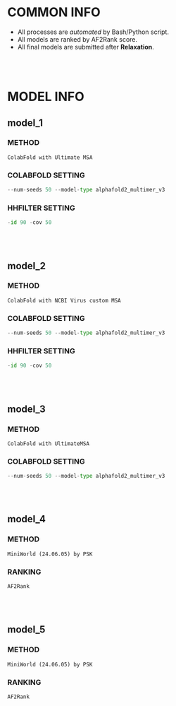 # COMMON INFO
* All processes are *automated* by Bash/Python script.
* All models are ranked by AF2Rank score.
* All final models are submitted after **Relaxation**.
<br/>
<br/>

# MODEL INFO
## model_1
### METHOD
    ColabFold with Ultimate MSA
### COLABFOLD SETTING
```python
--num-seeds 50 --model-type alphafold2_multimer_v3
```
### HHFILTER SETTING
```python
-id 90 -cov 50
```
<br/>
<br/>

## model_2
### METHOD
    ColabFold with NCBI Virus custom MSA
### COLABFOLD SETTING
```python
--num-seeds 50 --model-type alphafold2_multimer_v3
```
### HHFILTER SETTING
```python
-id 90 -cov 50
```
<br/>
<br/>

## model_3
### METHOD
    ColabFold with UltimateMSA
### COLABFOLD SETTING
```python
--num-seeds 50 --model-type alphafold2_multimer_v3
```
<br/>
<br/>

## model_4
### METHOD
    MiniWorld (24.06.05) by PSK
### RANKING
```python
AF2Rank
```
<br/>
<br/>

## model_5
### METHOD
    MiniWorld (24.06.05) by PSK
### RANKING
```python
AF2Rank
```
<br/>
<br/>
    